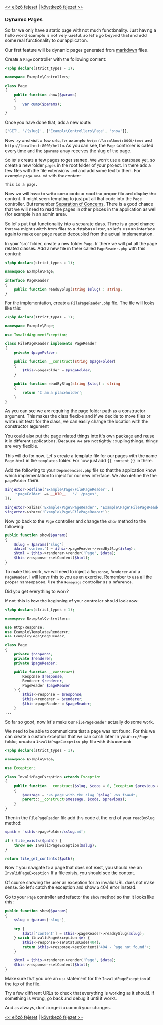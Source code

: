 [<< előző fejezet](09-templating.md) | [következő fejezet >>](11-page-menu.md)

### Dynamic Pages

So far we only have a static page with not much functionality. Just having a hello world example is not very useful, so let's go beyond that and add some real functionality to our application.

Our first feature will be dynamic pages generated from [markdown](http://en.wikipedia.org/wiki/Markdown) files.

Create a `Page` controller with the following content:

```php
<?php declare(strict_types = 1);

namespace Example\Controllers;

class Page
{
    public function show($params)
    {
        var_dump($params);
    }
}
```
Once you have done that, add a new route:

```php
['GET', '/{slug}', ['Example\Controllers\Page', 'show']],
```

Now try and visit a few urls, for example `http://localhost:8000/test` and `http://localhost:8000/hello`. As you can see, the `Page` controller is called every time and the `$params` array receives the slug of the page.

So let's create a few pages to get started. We won't use a database yet, so create a new folder `pages` in the root folder of your project. In there add a few files with the file extensions `.md` and add some text to them. For example `page-one.md` with the content:

```
This is a page.
```

Now we will have to write some code to read the proper file and display the content. It might seem tempting to just put all that code into the `Page` controller. But remember [Separation of Concerns](http://en.wikipedia.org/wiki/Separation_of_concerns). There is a good chance that we will need to read the pages in other places in the application as well (for example in an admin area).

So let's put that functionality into a separate class. There is a good chance that we might switch from files to a database later, so let's use an interface again to make our page reader decoupled from the actual implementation.

In your 'src' folder, create a new folder `Page`. In there we will put all the page related classes. Add a new file in there called `PageReader.php` with this content:

```php
<?php declare(strict_types = 1);

namespace Example\Page;

interface PageReader
{
    public function readBySlug(string $slug) : string;
}
```

For the implementation, create a `FilePageReader.php` file. The file will looks like this:

```php
<?php declare(strict_types = 1);

namespace Example\Page;

use InvalidArgumentException;

class FilePageReader implements PageReader
{
    private $pageFolder;

    public function __construct(string $pageFolder)
    {
        $this->pageFolder = $pageFolder;
    }

    public function readBySlug(string $slug) : string
    {
        return 'I am a placeholder';
    }
}
```

As you can see we are requiring the page folder path as a constructor argument. This makes the class flexible and if we decide to move files or write unit tests for the class, we can easily change the location with the constructor argument.

You could also put the page related things into it's own package and reuse it in different applications. Because we are not tightly coupling things, things are very flexible.

This will do for now. Let's create a template file for our pages with the name `Page.html` in the `templates` folder. For now just add `{{ content }}` in there.

Add the following to your `Dependencies.php` file so that the application know which implementation to inject for our new interface. We also define the the `pageFolder` there.

```php
$injector->define('Example\Page\FilePageReader', [
    ':pageFolder' => __DIR__ . '/../pages',
]);

$injector->alias('Example\Page\PageReader', 'Example\Page\FilePageReader');
$injector->share('Example\Page\FilePageReader');
```


Now go back to the `Page` controller and change the `show` method to the following:

```php
public function show($params)
{
    $slug = $params['slug'];
    $data['content'] = $this->pageReader->readBySlug($slug);
    $html = $this->renderer->render('Page', $data);
    $this->response->setContent($html);
}
```

To make this work, we will need to inject a `Response`, `Renderer` and a `PageReader`. I will leave this to you as an exercise. Remember to `use` all the proper namespaces. Use the `Homepage` controller as a reference.

Did you get everything to work?

If not, this is how the beginning of your controller should look now:

```php
<?php declare(strict_types = 1);

namespace Example\Controllers;

use Http\Response;
use Example\Template\Renderer;
use Example\Page\PageReader;

class Page
{
    private $response;
    private $renderer;
    private $pageReader;

    public function __construct(
        Response $response,
        Renderer $renderer,
        PageReader $pageReader
    ) {
        $this->response = $response;
        $this->renderer = $renderer;
        $this->pageReader = $pageReader;
    }
...
```

So far so good, now let's make our `FilePageReader` actually do some work.

We need to be able to communicate that a page was not found. For this we can create a custom exception that we can catch later. In your `src/Page` folder, create a `InvalidPageException.php` file with this content:

```php
<?php declare(strict_types = 1);

namespace Example\Page;

use Exception;

class InvalidPageException extends Exception
{
    public function __construct($slug, $code = 0, Exception $previous = null)
    {
        $message = "No page with the slug `$slug` was found";
        parent::__construct($message, $code, $previous);
    }
}
```

Then in the `FilePageReader` file add this code at the end of your `readBySlug` method:

```php
$path = "$this->pageFolder/$slug.md";

if (!file_exists($path)) {
    throw new InvalidPageException($slug);
}

return file_get_contents($path);
```

Now if you navigate to a page that does not exist, you should see an `InvalidPageException`. If a file exists, you should see the content.

Of course showing the user an exception for an invalid URL does not make sense. So let's catch the exception and show a 404 error instead.

Go to your `Page` controller and refactor the `show` method so that it looks like this:

```php
public function show($params)
{
    $slug = $params['slug'];

    try {
        $data['content'] = $this->pageReader->readBySlug($slug);
    } catch (InvalidPageException $e) {
        $this->response->setStatusCode(404);
        return $this->response->setContent('404 - Page not found');
    }

    $html = $this->renderer->render('Page', $data);
    $this->response->setContent($html);
}
```

Make sure that you use an `use` statement for the `InvalidPageException` at the top of the file.

Try a few different URLs to check that everything is working as it should. If something is wrong, go back and debug it until it works.

And as always, don't forget to commit your changes.

[<< előző fejezet](09-templating.md) | [következő fejezet >>](11-page-menu.md)
